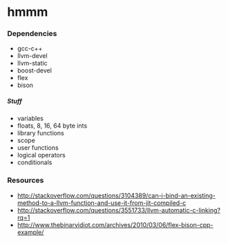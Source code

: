 hmmm
====

### Dependencies
- gcc-c++
- llvm-devel
- llvm-static
- boost-devel
- flex
- bison

##### Stuff
- variables
- floats, 8, 16, 64 byte ints
- library functions
- scope
- user functions
- logical operators
- conditionals

### Resources
- http://stackoverflow.com/questions/3104389/can-i-bind-an-existing-method-to-a-llvm-function-and-use-it-from-jit-compiled-c
- http://stackoverflow.com/questions/3551733/llvm-automatic-c-linking?rq=1
- http://www.thebinaryidiot.com/archives/2010/03/06/flex-bison-cpp-example/
